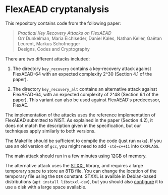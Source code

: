 # FlexAEAD cryptanalysis

This repository contains code from the following paper:

> *Practical Key Recovery Attacks on FlexAEAD*  
> Orr Dunkelman, Maria Eichlseder, Daniel Kales, Nathan Keller, Gaëtan Leurent, Markus Schofnegger  
> Designs, Codes and Cryptography

There are two different attacks included:

1. The directory `key_recovery` contains a key-recovery attack against
   FlexAEAD-64 with an expected complexity 2^30 (Section 4.1 of the paper).

2. The directory `key_recovery_alt` contains an alternative attack
   against FlexAEAD-64, with an expected complexity of 2^48 (Section
   6.1 of the paper).  This variant can also be used against FlexAEAD's
   predecessor, FlexAE.

The implementation of the attacks uses the reference implementation
of FlexAEAD submitted to NIST.  As explained in the paper (Section 4.2),
it does not match the description given in the specification, but our
techniques apply similarly to both versions.

The Makefile should be sufficient to compile the code (just run `make`).
If you use an old version of `gcc`, you might need to add `-std=c++11` into `CXXFLAGS`.

The main attack should run in a few minutes using 12GB of memory.

The alternative attack uses the [STXXL](http://stxxl.org/) library,
and requires a large temporary space to store an 8TB file.
You can change the location of the temporary file using the `DIR` constant.
STXXL is availble in Debian-based distributions (`apt install libstxxl-dev`),
but you should also [configure](http://stxxl.org/tags/master/install_config.html)
it to use a disk with a large space available.
